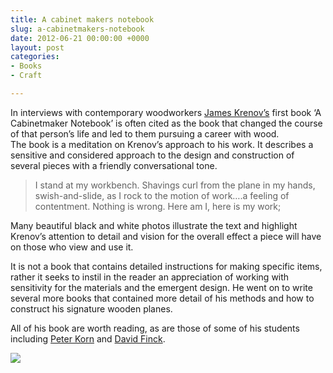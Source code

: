 ```yaml
---
title: A cabinet makers notebook
slug: a-cabinetmakers-notebook
date: 2012-06-21 00:00:00 +0000
layout: post
categories: 
- Books
- Craft

---
```

In interviews with contemporary woodworkers [James Krenov&#x2019;s][wikipedia] first book &#x2018;A Cabinetmaker Notebook&#x2019; is often cited as the book that changed the course of that person&#x2019;s life and led to them pursuing a career with wood.  
The book is a meditation on Krenov&#x2019;s approach to his work. It describes a sensitive and considered approach to the design and construction of several pieces with a friendly conversational tone.

> I stand at my workbench. Shavings curl from the plane in my hands, swish-and-slide, as I rock to the motion of work&#x2026;.a feeling of contentment. Nothing is wrong. Here am I, here is my work;

Many beautiful black and white photos illustrate the text and highlight Krenov&#x2019;s attention to detail and vision for the overall effect a piece will have on those who view and use it.  

It is not a book that contains detailed instructions for making specific items, rather it seeks to instil in the reader an appreciation of working with sensitivity for the materials and the emergent design. He went on to write several more books that contained more detail of his methods and how to construct his signature wooden planes.

All of his book are worth reading, as are those of some of his students including [Peter Korn][amazon] and [David Finck][amazon 2].

[![][williampickup]][amazon 3]

[amazon]: http://www.amazon.com/gp/product/156158620X/ref=as_li_qf_sp_asin_il_tl?ie=UTF8&amp;tag=slowlane-20&amp;linkCode=as2&amp;camp=1789&amp;creative=9325&amp;creativeASIN=156158620X
[amazon 2]: http://www.amazon.com/gp/product/140272022X/ref=as_li_qf_sp_asin_il_tl?ie=UTF8&amp;tag=slowlane-20&amp;linkCode=as2&amp;camp=1789&amp;creative=9325&amp;creativeASIN=140272022X
[amazon 3]: http://www.amazon.com/A-Cabinetmakers-Notebook-Woodworkers-Library/dp/0941936597/ref=sr_1_1?sr=8-1&amp;ie=UTF8&amp;keywords=a%2Bcabinetmakers%2Bnotebook&amp;tag=slowlane-20&amp;qid=1414303808
[wikipedia]: http://en.wikipedia.org/wiki/James_Krenov
[williampickup]: /assets/images/2014/02/41fS-kX3naL.jpg
